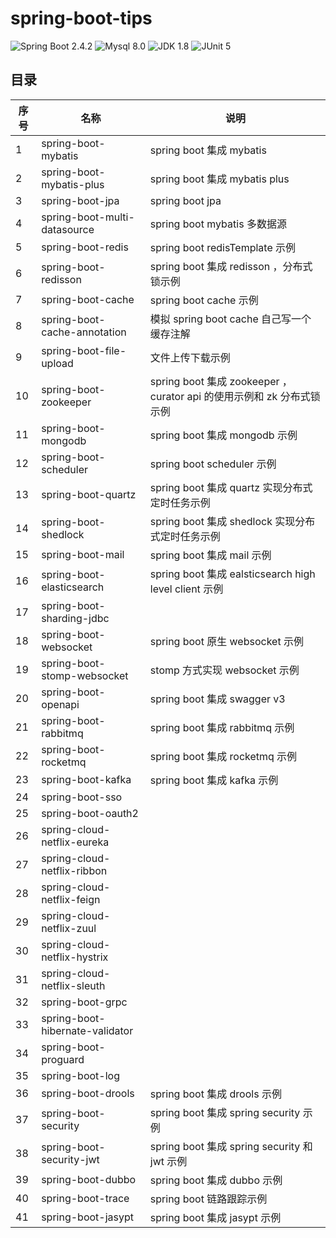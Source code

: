 # spring-boot-tips
![Spring Boot 2.4.2](https://img.shields.io/badge/Spring%20Boot-2.4.2-brightgreen)
![Mysql 8.0](https://img.shields.io/badge/MySQL-8.0-blue)
![JDK 1.8](https://img.shields.io/badge/JDK-8-orange)
![JUnit 5](https://img.shields.io/badge/JUnit-5-green)

## 目录

| 序号 | 名称                         			| 说明                                     								|
| ---- | -------------------------------------- | --------------------------------------------------------------------- |
| 1    | spring-boot-mybatis          			| spring boot 集成 mybatis                 								|
| 2    | spring-boot-mybatis-plus     			| spring boot 集成 mybatis plus            								|
| 3    | spring-boot-jpa              			| spring boot jpa                          								|
| 4    | spring-boot-multi-datasource 			| spring boot mybatis 多数据源             								|
| 5    | spring-boot-redis            			| spring boot redisTemplate 示例           								|
| 6    | spring-boot-redisson         			| spring boot 集成 redisson ，分布式锁示例 								|
| 7    | spring-boot-cache            			| spring boot cache 示例 				   								|
| 8    | spring-boot-cache-annotation  			| 模拟 spring boot cache 自己写一个缓存注解								|
| 9    | spring-boot-file-upload    			| 文件上传下载示例						   								|
| 10   | spring-boot-zookeeper        			| spring boot 集成 zookeeper ，curator api 的使用示例和 zk 分布式锁示例 |
| 11   | spring-boot-mongodb          			| spring boot 集成 mongodb 示例 		   								|
| 12 | spring-boot-scheduler        			| spring boot scheduler 示例 			   								|
| 13 | spring-boot-quartz         			| spring boot 集成 quartz 实现分布式定时任务示例 						|
| 14 | spring-boot-shedlock         			| spring boot 集成 shedlock 实现分布式定时任务示例 						|
| 15 | spring-boot-mail	          			| spring boot 集成 mail 示例 |
| 16 | spring-boot-elasticsearch    			| spring boot 集成 ealsticsearch high level client 示例 				|
| 17 | spring-boot-sharding-jdbc    			|                                          								|
| 18 | spring-boot-websocket        			| spring boot 原生 websocket 示例          								|
| 19 | spring-boot-stomp-websocket   			| stomp 方式实现 websocket 示例            								|
| 20 | spring-boot-openapi          			| spring boot 集成 swagger v3              								|
| 21 | spring-boot-rabbitmq         			| spring boot 集成 rabbitmq 示例 |
| 22 | spring-boot-rocketmq         			| spring boot 集成 rocketmq 示例 |
| 23 | spring-boot-kafka            			| spring boot 集成 kafka 示例              								|
| 24 | spring-boot-sso              			|                                          								|
| 25 | spring-boot-oauth2           			|                                          								|
| 26 | spring-cloud-netflix-eureka  			|                                          								|
| 27 | spring-cloud-netflix-ribbon  			|                                          								|
| 28 | spring-cloud-netflix-feign   			|                                          								|
| 29 | spring-cloud-netflix-zuul    			|                                          								|
| 30 | spring-cloud-netflix-hystrix 			|                                          								|
| 31 | spring-cloud-netflix-sleuth  			|                                          								|
| 32 | spring-boot-grpc             			|                                          								|
| 33 | spring-boot-hibernate-validator        |                                          								|
| 34 | spring-boot-proguard         			|                                          								|
| 35 | spring-boot-log        	  			|                                          								|
| 36 | spring-boot-drools           			| spring boot 集成 drools 示例 |
| 37 | spring-boot-security         			| spring boot 集成 spring security 示例    								|
| 38 | spring-boot-security-jwt      			| spring boot 集成 spring security 和 jwt 示例    						|
| 39 | spring-boot-dubbo            			| spring boot 集成 dubbo 示例              								|
| 40 | spring-boot-trace            			| spring boot 链路跟踪示例              								|
| 41 | spring-boot-jasypt | spring boot 集成 jasypt 示例 |






















